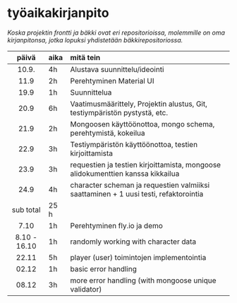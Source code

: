 # työaikakirjanpito

*Koska projektin frontti ja bäkki ovat eri repositorioissa, molemmille on oma kirjanpitonsa, jotka lopuksi yhdistetään bäkkirepositoriossa.*

| päivä | aika | mitä tein  |
| :----:|:-----| :-----|
| 10.9.| 4h | Alustava suunnittelu/ideointi |
| 11.9 | 2h | Perehtyminen Material UI |
| 19.9 | 1h | Suunnittelua |
| 20.9 | 6h | Vaatimusmäärittely, Projektin alustus, Git, testiympäristön pystystä, etc. |
| 21.9 | 2h | Mongoosen käyttöönottoa, mongo schema, perehtymistä, kokeilua |
| 22.9 | 3h | Testiympäristön käyttöönottoa, testien kirjoittamista |
| 23.9 | 3h | requestien ja testien kirjoittamista, mongoose alidokumenttien kanssa kikkailua |
| 24.9 | 4h | character scheman ja requestien valmiiksi saattaminen + 1 uusi testi, refaktorointia |
|sub total | 25 h ||
| 7.10 | 1h | Perehtyminen fly.io ja demo |
| 8.10 - 16.10 | 1h | randomly working with character data |
| 22.11 | 5h | player (user) toimintojen implementointia |
| 02.12 | 1h | basic error handling |
| 08.12 | 3h | more error handling (with mongoose unique validator) |